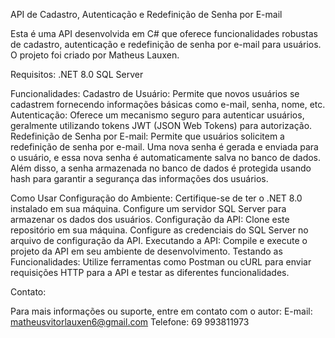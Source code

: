 API de Cadastro, Autenticação e Redefinição de Senha por E-mail

Esta é uma API desenvolvida em C# que oferece funcionalidades robustas de cadastro, autenticação e redefinição de senha por e-mail para usuários. O projeto foi criado por Matheus Lauxen.

Requisitos:
.NET 8.0
SQL Server

Funcionalidades:
Cadastro de Usuário: Permite que novos usuários se cadastrem fornecendo informações básicas como e-mail, senha, nome, etc.
Autenticação: Oferece um mecanismo seguro para autenticar usuários, geralmente utilizando tokens JWT (JSON Web Tokens) para autorização.
Redefinição de Senha por E-mail: Permite que usuários solicitem a redefinição de senha por e-mail. Uma nova senha é gerada e enviada para o usuário, e essa nova senha é automaticamente salva no banco de dados. Além disso, a senha armazenada no banco de dados é protegida usando hash para garantir a segurança das informações dos usuários.

Como Usar
Configuração do Ambiente:
Certifique-se de ter o .NET 8.0 instalado em sua máquina.
Configure um servidor SQL Server para armazenar os dados dos usuários.
Configuração da API:
Clone este repositório em sua máquina.
Configure as credenciais do SQL Server no arquivo de configuração da API.
Executando a API:
Compile e execute o projeto da API em seu ambiente de desenvolvimento.
Testando as Funcionalidades:
Utilize ferramentas como Postman ou cURL para enviar requisições HTTP para a API e testar as diferentes funcionalidades.

Contato:

Para mais informações ou suporte, entre em contato com o autor:
E-mail: matheusvitorlauxen6@gmail.com
Telefone: 69 993811973
